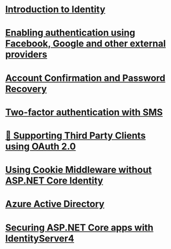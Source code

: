 # [Introduction to Identity](identity.md)
# [Enabling authentication using Facebook, Google and other external providers](sociallogins.md)
# [Account Confirmation and Password Recovery](accconfirm.md)
# [Two-factor authentication with SMS](2fa.md)
# [🔧 Supporting Third Party Clients using OAuth 2.0](oauth2.md)
# [Using Cookie Middleware without ASP.NET Core Identity](cookie.md)
# [Azure Active Directory](azure-active-directory/toc.md)
# [Securing ASP.NET Core apps with IdentityServer4](https://identityserver4.readthedocs.io)
